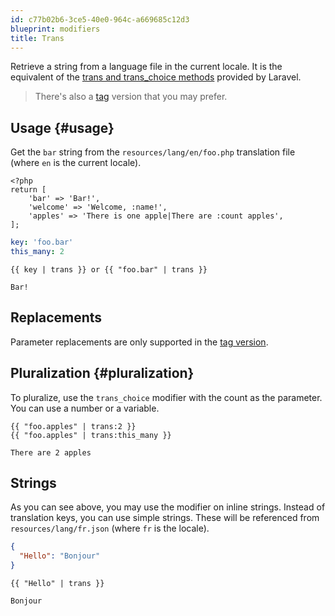 ```yaml
---
id: c77b02b6-3ce5-40e0-964c-a669685c12d3
blueprint: modifiers
title: Trans
---
```

Retrieve a string from a language file in the current locale. It is the equivalent of the [trans and trans_choice methods](https://laravel.com/docs/localization) provided by Laravel.

> There's also a [tag](/tags/trans) version that you may prefer.

## Usage {#usage}

Get the `bar` string from the `resources/lang/en/foo.php` translation file (where `en` is the current locale).

``` .language-php
<?php
return [
    'bar' => 'Bar!',
    'welcome' => 'Welcome, :name!',
    'apples' => 'There is one apple|There are :count apples',
];
```

``` yaml
key: 'foo.bar'
this_many: 2
```

```
{{ key | trans }} or {{ "foo.bar" | trans }}
```

``` .language-output
Bar!
```

## Replacements

Parameter replacements are only supported in the [tag version](/tags/trans).

## Pluralization {#pluralization}

To pluralize, use the `trans_choice` modifier with the count as the parameter. You can use a number or a variable.

```
{{ "foo.apples" | trans:2 }}
{{ "foo.apples" | trans:this_many }}
```

``` .language-output
There are 2 apples
```

## Strings

As you can see above, you may use the modifier on inline strings. Instead of translation keys, you can use simple strings.
These will be referenced from `resources/lang/fr.json` (where `fr` is the locale).

``` json
{
  "Hello": "Bonjour"
}
```

```
{{ "Hello" | trans }}
```

``` output
Bonjour
```
